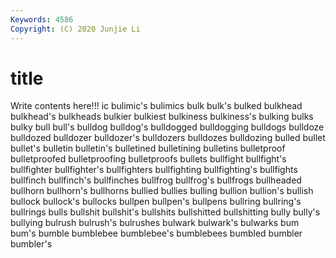 ```yaml
---
Keywords: 4586
Copyright: (C) 2020 Junjie Li
---
```


# title

Write contents here!!!
ic 
bulimic's 
bulimics 
bulk
bulk's 
bulked 
bulkhead 
bulkhead's 
bulkheads 
bulkier 
bulkiest 
bulkiness 
bulkiness's 
bulking
bulks 
bulky 
bull 
bull's 
bulldog 
bulldog's 
bulldogged 
bulldogging 
bulldogs 
bulldoze
bulldozed 
bulldozer 
bulldozer's 
bulldozers 
bulldozes 
bulldozing 
bulled 
bullet 
bullet's 
bulletin
bulletin's 
bulletined 
bulletining 
bulletins 
bulletproof 
bulletproofed 
bulletproofing 
bulletproofs 
bullets 
bullfight
bullfight's 
bullfighter 
bullfighter's 
bullfighters 
bullfighting 
bullfighting's 
bullfights 
bullfinch 
bullfinch's 
bullfinches
bullfrog 
bullfrog's 
bullfrogs 
bullheaded 
bullhorn 
bullhorn's 
bullhorns 
bullied 
bullies 
bulling
bullion 
bullion's 
bullish 
bullock 
bullock's 
bullocks 
bullpen 
bullpen's 
bullpens 
bullring
bullring's 
bullrings 
bulls 
bullshit 
bullshit's 
bullshits 
bullshitted 
bullshitting 
bully 
bully's
bullying 
bulrush 
bulrush's 
bulrushes 
bulwark 
bulwark's 
bulwarks 
bum 
bum's 
bumble
bumblebee 
bumblebee's 
bumblebees 
bumbled 
bumbler 
bumbler's 
